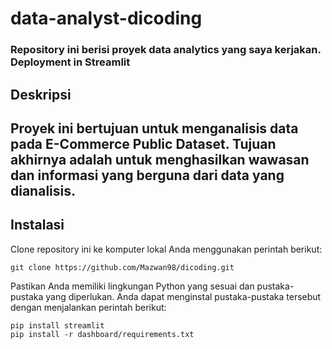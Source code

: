# data-analyst-dicoding

### Repository ini berisi proyek data analytics yang saya kerjakan. Deployment in Streamlit

## Deskripsi 
## Proyek ini bertujuan untuk menganalisis data pada E-Commerce Public Dataset. Tujuan akhirnya adalah untuk menghasilkan wawasan dan informasi yang berguna dari data yang dianalisis.

## Instalasi
Clone repository ini ke komputer lokal Anda menggunakan perintah berikut:
```
git clone https://github.com/Mazwan98/dicoding.git
```
Pastikan Anda memiliki lingkungan Python yang sesuai dan pustaka-pustaka yang diperlukan. Anda dapat menginstal pustaka-pustaka tersebut dengan menjalankan perintah berikut:
```
pip install streamlit
pip install -r dashboard/requirements.txt
```

